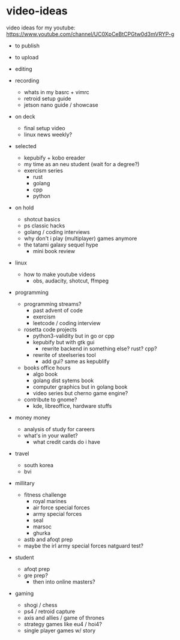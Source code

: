 # video-ideas
video ideas for my youtube: https://www.youtube.com/channel/UC0XpCeBtCPGtw0d3mVRYP-g

- to publish

- to upload

- editing

- recording
    - whats in my basrc + vimrc
    - retroid setup guide
    - jetson nano guide / showcase

- on deck
    - final setup video
    - linux news weekly?

- selected
    - kepubify + kobo ereader
    - my time as an neu student (wait for a degree?)
    - exercism series
        - rust
        - golang
        - cpp
        - python

- on hold
    - shotcut basics
    - ps classic hacks
    - golang / coding interviews
    - why don't i play (multiplayer) games anymore
    - the tatami galaxy sequel hype
        - mini book review

- linux
    - how to make youtube videos
        - obs, audacity, shotcut, ffmpeg

- programming
    - programming streams?
        - past advent of code
    	- exercism
    	- leetcode / coding interview
    - rosetta code projects
        - python3-validity but in go or cpp
        - kepubify but with gtk gui
            - rewrite backend in something else? rust? cpp?
        - rewrite of steelseries tool
            - add gui? same as kepublify
    - books office hours
        - algo book
        - golang dist sytems book
        - computer graphics but in golang book
        - video series but cherno game engine?
    - contribute to gnome?
        - kde, libreoffice, hardware stuffs

- money money
    - analysis of study for careers
    - what's in your wallet?
        - what credit cards do i have

- travel
    - south korea
    - bvi

- millitary
    - fitness challenge
        - royal marines
        - air force special forces
        - army special forces
        - seal
        - marsoc
        - ghurka
    - astb and afoqt prep
    - maybe the irl army special forces natguard test?

- student
    - afoqt prep
    - gre prep?
        - then into online masters?
- gaming
    - shogi / chess
    - ps4 / retroid capture
    - axis and allies / game of thrones
    - strategy games like eu4 / hoi4?
    - single player games w/ story
